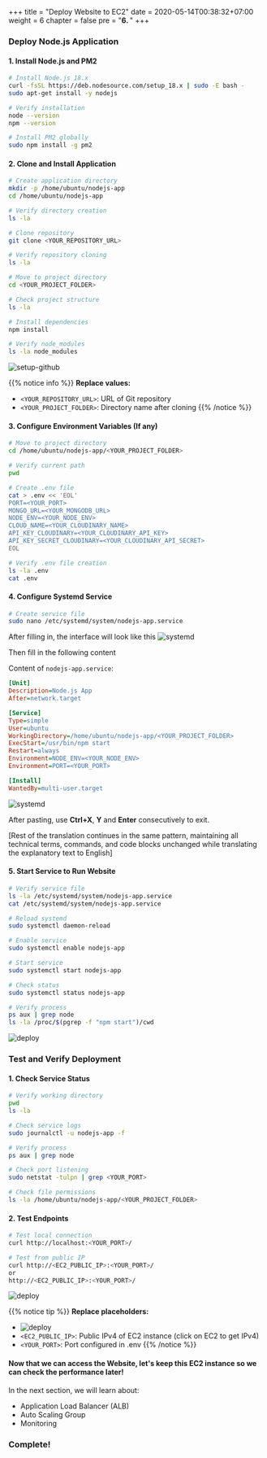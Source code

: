 +++
title = "Deploy Website to EC2"
date = 2020-05-14T00:38:32+07:00
weight = 6
chapter = false
pre = "<b>6. </b>"
+++

### Deploy Node.js Application

#### 1. Install Node.js and PM2
```bash
# Install Node.js 18.x
curl -fsSL https://deb.nodesource.com/setup_18.x | sudo -E bash -
sudo apt-get install -y nodejs

# Verify installation
node --version
npm --version

# Install PM2 globally
sudo npm install -g pm2
```

#### 2. Clone and Install Application
```bash
# Create application directory
mkdir -p /home/ubuntu/nodejs-app
cd /home/ubuntu/nodejs-app

# Verify directory creation
ls -la

# Clone repository
git clone <YOUR_REPOSITORY_URL>

# Verify repository cloning
ls -la

# Move to project directory
cd <YOUR_PROJECT_FOLDER>

# Check project structure
ls -la

# Install dependencies
npm install

# Verify node_modules
ls -la node_modules
```
![setup-github](/images/6-Deploy-Project-To-EC2/1.png)

{{% notice info %}}
**Replace values:**
- `<YOUR_REPOSITORY_URL>`: URL of Git repository
- `<YOUR_PROJECT_FOLDER>`: Directory name after cloning
{{% /notice %}}

#### 3. Configure Environment Variables (If any)
```bash
# Move to project directory
cd /home/ubuntu/nodejs-app/<YOUR_PROJECT_FOLDER>

# Verify current path
pwd

# Create .env file
cat > .env << 'EOL'
PORT=<YOUR_PORT>
MONGO_URL=<YOUR_MONGODB_URL>
NODE_ENV=<YOUR_NODE_ENV>
CLOUD_NAME=<YOUR_CLOUDINARY_NAME>
API_KEY_CLOUDINARY=<YOUR_CLOUDINARY_API_KEY>
API_KEY_SECRET_CLOUDINARY=<YOUR_CLOUDINARY_API_SECRET>
EOL

# Verify .env file creation
ls -la .env
cat .env
```

#### 4. Configure Systemd Service
```bash
# Create service file
sudo nano /etc/systemd/system/nodejs-app.service
```
After filling in, the interface will look like this
![systemd](/images/6-Deploy-Project-To-EC2/2.png)

Then fill in the following content

Content of `nodejs-app.service`:
```ini
[Unit]
Description=Node.js App
After=network.target

[Service]
Type=simple
User=ubuntu
WorkingDirectory=/home/ubuntu/nodejs-app/<YOUR_PROJECT_FOLDER>
ExecStart=/usr/bin/npm start
Restart=always
Environment=NODE_ENV=<YOUR_NODE_ENV>
Environment=PORT=<YOUR_PORT>

[Install]
WantedBy=multi-user.target
```

![systemd](/images/6-Deploy-Project-To-EC2/3.png)

After pasting, use **Ctrl+X**, **Y** and **Enter** consecutively to exit.

[Rest of the translation continues in the same pattern, maintaining all technical terms, commands, and code blocks unchanged while translating the explanatory text to English]

#### 5. Start Service to Run Website
```bash
# Verify service file
ls -la /etc/systemd/system/nodejs-app.service
cat /etc/systemd/system/nodejs-app.service

# Reload systemd
sudo systemctl daemon-reload

# Enable service
sudo systemctl enable nodejs-app

# Start service
sudo systemctl start nodejs-app

# Check status
sudo systemctl status nodejs-app

# Verify process
ps aux | grep node
ls -la /proc/$(pgrep -f "npm start")/cwd
```
![deploy](/images/6-Deploy-Project-To-EC2/4.png)

### Test and Verify Deployment

#### 1. Check Service Status
```bash
# Verify working directory
pwd
ls -la

# Check service logs
sudo journalctl -u nodejs-app -f

# Verify process
ps aux | grep node

# Check port listening
sudo netstat -tulpn | grep <YOUR_PORT>

# Check file permissions
ls -la /home/ubuntu/nodejs-app/<YOUR_PROJECT_FOLDER>
```

#### 2. Test Endpoints
```bash
# Test local connection
curl http://localhost:<YOUR_PORT>/

# Test from public IP
curl http://<EC2_PUBLIC_IP>:<YOUR_PORT>/
or
http://<EC2_PUBLIC_IP>:<YOUR_PORT>/
```
![deploy](/images/6-Deploy-Project-To-EC2/6.png)

{{% notice tip %}}
**Replace placeholders:**
- ![deploy](/images/6-Deploy-Project-To-EC2/5.png)
- `<EC2_PUBLIC_IP>`: Public IPv4 of EC2 instance (click on EC2 to get IPv4)
- `<YOUR_PORT>`: Port configured in .env
{{% /notice %}}

#### Now that we can access the Website, let's keep this EC2 instance so we can check the performance later!


In the next section, we will learn about:
- Application Load Balancer (ALB)
- Auto Scaling Group
- Monitoring

### Complete!